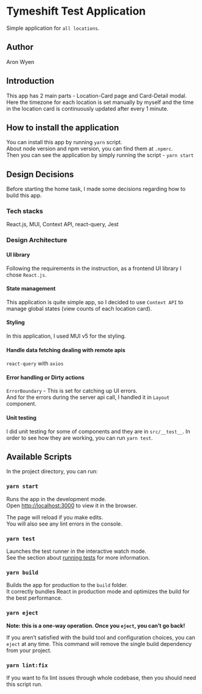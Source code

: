 # Tymeshift Test Application

Simple application for `all locations`.

## Author

Aron Wyen

## Introduction

This app has 2 main parts - Location-Card page and Card-Detail modal. \
Here the timezone for each location is set manually by myself and the time in the location card is continuously updated after every 1 minute.

## How to install the application

You can install this app by running `yarn` script. \
About node version and npm version, you can find them at `.npmrc`. \
Then you can see the application by simply running the script - `yarn start`

## Design Decisions

Before starting the home task, I made some decisions regarding how to build this app.

### Tech stacks

React.js, MUI, Context API, react-query, Jest

### Design Architecture

#### UI library

Following the requirements in the instruction, as a frontend UI library I chose `React.js`.

#### State management

This application is quite simple app, so I decided to use `Context API` to manage global states (view counts of each location card).

#### Styling

In this application, I used MUI v5 for the styling.

#### Handle data fetching dealing with remote apis

`react-query` with `axios`

#### Error handling or Dirty actions

`ErrorBoundary` - This is set for catching up UI errors. \
And for the errors during the server api call, I handled it in `Layout` component.

#### Unit testing

I did unit testing for some of components and they are in `src/__test__`.
In order to see how they are working, you can run `yarn test`.

## Available Scripts

In the project directory, you can run:

### `yarn start`

Runs the app in the development mode.\
Open [http://localhost:3000](http://localhost:3000) to view it in the browser.

The page will reload if you make edits.\
You will also see any lint errors in the console.

### `yarn test`

Launches the test runner in the interactive watch mode.\
See the section about [running tests](https://facebook.github.io/create-react-app/docs/running-tests) for more information.

### `yarn build`

Builds the app for production to the `build` folder.\
It correctly bundles React in production mode and optimizes the build for the best performance.

### `yarn eject`

**Note: this is a one-way operation. Once you `eject`, you can’t go back!**

If you aren’t satisfied with the build tool and configuration choices, you can `eject` at any time. This command will remove the single build dependency from your project.

### `yarn lint:fix`

If you want to fix lint issues through whole codebase, then you should need this script run.
